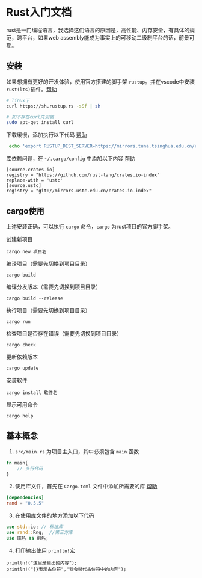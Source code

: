 # Rust入门文档

rust是一门编程语言，我选择这们语言的原因是，高性能、内存安全，有具体的规范，跨平台，如果web assembly能成为事实上的可移动二级制平台的话，前景可期。

## 安装

如果想拥有更好的开发体验，使用官方搭建的脚手架 `rustup`。并在vscode中安装 `rust(lts)`插件。[帮助]("https://www.rust-lang.org/learn/get-started")
```bash
# linux下
curl https://sh.rustup.rs -sSf | sh

# 如不存在curl先安装
sudo apt-get install curl
```
下载缓慢，添加执行以下代码 [帮助]("https://mirrors.tuna.tsinghua.edu.cn/help/rustup/")
```bash
 echo 'export RUSTUP_DIST_SERVER=https://mirrors.tuna.tsinghua.edu.cn/rustup' >> ~/.bash_profile
```

库依赖问题，在 `~/.cargo/config` 中添加以下内容 [帮助]("https://www.lakeui.com/p/5e70f1e41125a")
```
[source.crates-io]
registry = "https://github.com/rust-lang/crates.io-index"
replace-with = 'ustc'
[source.ustc]
registry = "git://mirrors.ustc.edu.cn/crates.io-index"

```

## cargo使用
上述安装正确，可以执行 `cargo` 命令，`cargo` 为rust项目的官方脚手架。

创建新项目
```
cargo new 项目名
```
编译项目（需要先切换到项目目录）
```
cargo build
```
编译分发版本（需要先切换到项目目录）
```
cargo build --release
```
执行项目（需要先切换到项目目录）
```
cargo run 
```
检查项目是否存在错误（需要先切换到项目目录）
```
cargo check 
```
更新依赖版本
```
cargo update
```
安装软件
```
cargo install 软件名
```
显示可用命令
```
cargo help 
```

## 基本概念
1. `src/main.rs` 为项目主入口，其中必须包含 `main` 函数
```rust
fn main{
    // 多行代码
}
```
2. 使用库文件，首先在 `Cargo.toml` 文件中添加所需要的库 [帮助]("https://doc.rust-lang.org/cargo/reference/manifest.html")
```toml
[dependencies]
rand = "0.5.5"

```
3. 在使用库文件的地方添加以下代码
```rust
use std::io; // 标准库
use rand::Rng;  //第三方库
use 库名 as 别名;
```
4. 打印输出使用 `println!`宏
```
println!("这里是输出的内容");
println!("{}表示占位符","我会替代占位符中的内容");
```